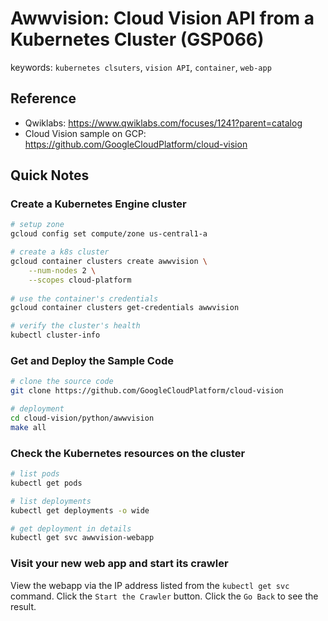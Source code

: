 # Awwvision: Cloud Vision API from a Kubernetes Cluster (GSP066)



keywords: `kubernetes clsuters`, `vision API`, `container`, `web-app`



## Reference

* Qwiklabs: https://www.qwiklabs.com/focuses/1241?parent=catalog
* Cloud Vision sample on GCP: https://github.com/GoogleCloudPlatform/cloud-vision



## Quick Notes



### Create a Kubernetes Engine cluster

```sh
# setup zone
gcloud config set compute/zone us-central1-a

# create a k8s cluster
gcloud container clusters create awwvision \
    --num-nodes 2 \
    --scopes cloud-platform
    
# use the container's credentials
gcloud container clusters get-credentials awwvision

# verify the cluster's health
kubectl cluster-info
```



### Get and Deploy the Sample Code

```sh
# clone the source code
git clone https://github.com/GoogleCloudPlatform/cloud-vision

# deployment
cd cloud-vision/python/awwvision
make all
```



### Check the Kubernetes resources on the cluster

```sh
# list pods
kubectl get pods

# list deployments
kubectl get deployments -o wide

# get deployment in details
kubectl get svc awwvision-webapp
```



### Visit your new web app and start its crawler

View the webapp via the IP address listed from the `kubectl get svc` command. Click the `Start the Crawler` button. Click the `Go Back` to see the result.





